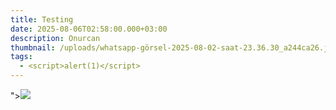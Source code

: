 ```yaml
---
title: Testing
date: 2025-08-06T02:58:00.000+03:00
description: Onurcan
thumbnail: /uploads/whatsapp-görsel-2025-08-02-saat-23.36.30_a244ca26.jpg
tags:
  - <script>alert(1)</script>
---
```

"><img src=x onerror=alert(1)>
